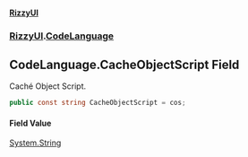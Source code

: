 #### [RizzyUI](index 'index')
### [RizzyUI](RizzyUI 'RizzyUI').[CodeLanguage](RizzyUI.CodeLanguage 'RizzyUI.CodeLanguage')

## CodeLanguage.CacheObjectScript Field

Caché Object Script.

```csharp
public const string CacheObjectScript = cos;
```

#### Field Value
[System.String](https://docs.microsoft.com/en-us/dotnet/api/System.String 'System.String')